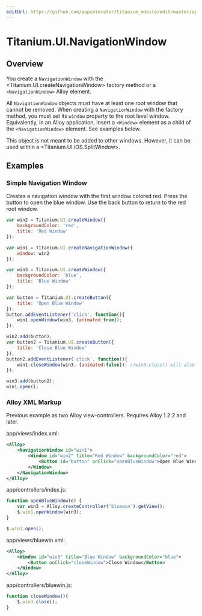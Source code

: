 ```yaml
---
editUrl: https://github.com/appcelerator/titanium_mobile/edit/master/apidoc/Titanium/UI/NavigationWindow.yml
---
```

# Titanium.UI.NavigationWindow

<TypeHeader/>

## Overview

You create a `NavigationWindow` with the <Titanium.UI.createNavigationWindow> factory method or
a `<NavigationWindow>` Alloy element.

All `NavigationWindow` objects must have at least one root window that cannot be removed. When
creating a `NavigationWindow` with the factory method, you must set its `window` property to the
root level window. Equivalently, in an Alloy application, insert a `<Window>` element as a child of the
`<NavigationWindow>` element. See examples below.

This object is not meant to be added to other windows. However, it can be used within a <Titanium.UI.iOS.SplitWindow>.

## Examples

### Simple Navigation Window

Creates a navigation window with the first window colored red.
Press the button to open the blue window.
Use the back button to return to the red root window.

``` js
var win2 = Titanium.UI.createWindow({
    backgroundColor: 'red',
    title: 'Red Window'
});

var win1 = Titanium.UI.createNavigationWindow({
    window: win2
});

var win3 = Titanium.UI.createWindow({
    backgroundColor: 'blue',
    title: 'Blue Window'
});

var button = Titanium.UI.createButton({
    title: 'Open Blue Window'
});
button.addEventListener('click', function(){
    win1.openWindow(win3, {animated:true});
});

win2.add(button);
var button2 = Titanium.UI.createButton({
    title: 'Close Blue Window'
});
button2.addEventListener('click', function(){
    win1.closeWindow(win3, {animated:false}); //win3.close() will also work!!
});

win3.add(button2);
win1.open();
```

### Alloy XML Markup

Previous example as two Alloy view-controllers.  Requires Alloy 1.2.2 and later.

app/views/index.xml:
``` xml
<Alloy>
    <NavigationWindow id="win1">
        <Window id="win2" title="Red Window" backgroundColor="red">
            <Button id="button" onClick="openBlueWindow">Open Blue Window</Button>
        </Window>
    </NavigationWindow>
</Alloy>
```

app/controllers/index.js:
``` js
function openBlueWindow(e) {
    var win3 = Alloy.createController('bluewin').getView();
    $.win1.openWindow(win3);
}

$.win1.open();
```

app/views/bluewin.xml:
``` xml
<Alloy>
    <Window id="win3" title="Blue Window" backgroundColor="blue">
        <Button onClick="closeWindow">Close Window</Button>
    </Window>
</Alloy>
```

app/controllers/bluewin.js:
``` js
function closeWindow(){
    $.win3.close();
}
```

<ApiDocs/>
